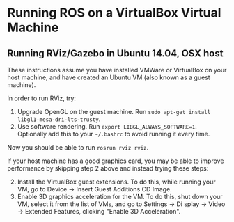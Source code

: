 # Running ROS on a VirtualBox Virtual Machine

## Running RViz/Gazebo in Ubuntu 14.04, OSX host

These instructions assume you have installed VMWare or VirtualBox on your host machine, and have created an Ubuntu VM (also known as a guest machine).

In order to run RViz, try:

1. Upgrade OpenGL on the guest machine. Run `sudo apt-get install libgl1-mesa-dri-lts-trusty`.
2. Use software rendering. Run `export LIBGL_ALWAYS_SOFTWARE=1`. Optionally add this to your `~/.bashrc` to avoid running it every time.

Now you should be able to run `rosrun rviz rviz`.

If your host machine has a good graphics card, you may be able to improve performance by skipping step 2 above and instead trying these steps:

2. Install the VirtualBox guest extensions. To do this, while running your VM, go to Device -> Insert Guest Additions CD Image.
3. Enable 3D graphics acceleration for the VM. To do this, shut down your VM, select it from the list of VMs, and go to Settings -> Di
splay -> Video -> Extended Features, clicking "Enable 3D Acceleration".
